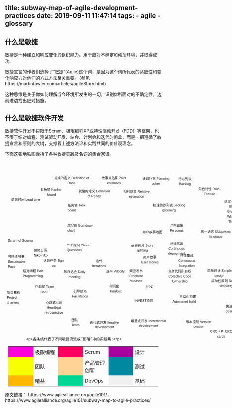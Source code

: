 title: subway-map-of-agile-development-practices
date: 2019-09-11 11:47:14
tags:
	- agile
	- glossary
---
## 什么是敏捷
敏捷是一种建立和响应变化的组织能力。用于应对不确定和动荡环境，并取得成功。

敏捷宣言的作者们选择了“敏捷”(Agile)这个词，是因为这个词所代表的适应性和变化响应力对他们的方式方法至关重要。（参见 https://martinfowler.com/articles/agileStory.html）

这种思维是关于你如何理解当今环境所发生的一切，识别你所面对的不确定性，边前进边找出应对措施。

## 什么是敏捷软件开发
敏捷软件开发不只限于Scrum、极限编程XP或特性驱动开发（FDD）等框架，也不限于结对编程、测试驱动开发、站会、计划会和迭代时间盒，而是一把遵循了敏捷宣言和原则的大树，支撑着上述方法论和实践共同的价值观理念。

下面这张地铁图囊括了各种敏捷实践及名词的集合家谱。

<div class="wpb_column vc_column_container vc_col-sm-10" style="position: relative;"><div class="vc_column-inner "><div class="wpb_wrapper">
	<div class="wpb_raw_code wpb_content_element wpb_raw_html">
		<div class="wpb_wrapper">
			<div style="font-family: Arial;font-size: 8pt;background-image:url(https://www.agilealliance.org/wp-content/uploads/2016/06/subway.png);background-repeat:no-repeat;background-position: left top; width:900px; height:550px;padding:0 0 0 0; margin: 10px 0 0 -36px;">
<style>a{text-decoration:none;}</style>
  <span class="text" style="width:69px;line-height:150%;text-align: left; position:absolute;top:300px;left:9px; margin-right:0; margin-bottom:0">
    <a href="/glossary-of-agile/sustainable.html">可持续节奏 Sustainable Pace</a>
</span>
  <span class="text" style="width:108px;line-height:150%;text-align: center; position:absolute;top:346px;left:35px; margin-right:0; margin-bottom:0">
    <a href="/glossary-of-agile/pairing.html">结对编程 Pair Programming</a>
</span>
  <span class="text" style="width:80px;line-height:150%;text-align: center; position:absolute;top:313px;left:116px; margin-right:0; margin-bottom:12px">
    <a href="/glossary-of-agile/sign-up-for-tasks.html">认领任务 Sign up</a>
</span>
  <span class="text" style="width:70px;line-height:150%;text-align: center; position:absolute;top:349px;left:189px; margin-right:0; margin-bottom:0">
    <a href="/glossary-of-agile/daily.html">每日站会 Daily meeting</a>
</span>
  <span class="text" style="width:63px;line-height:150%;text-align: center; position:absolute;top:314px;left:271px; margin-right:0; margin-bottom:12px">
    <a href="/glossary-of-agile/iteration.html">迭代 Iterations</a>
</span>
  <span class="text" style="width:65px;line-height:150%;text-align: center; position:absolute;top:347px;left:323px; margin-right:0; margin-bottom:0">
    <a href="/glossary-of-agile/velocity.html">速率 Velocity</a>
</span>
  <span class="text" style="width:67px;line-height:150%;text-align: center; position:absolute;top:346px;left:389px; margin-right:0; margin-bottom:0">
    <a href="/glossary-of-agile/frequent-release.html">频密发布 Frequent releases</a>
</span>
  <span class="text" style="width:59px;line-height:150%;text-align: center; position:absolute;top:302px;left:437px; margin-right:0; margin-bottom:12px">
    <a href="/glossary-of-agile/user-stories.html">用户故事 User stories</a>
</span>
  <span class="text" style="width:85px;line-height:150%;text-align: center; position:absolute;top:347px;left:521px; margin-right:0; margin-bottom:0">
    <a href="/glossary-of-agile/cco.html">集体代码所有权 Collective Code Ownership</a>
</span>
  <span class="text" style="width:81px;line-height:150%;text-align: center; position:absolute;top:297px;left:546px; margin-right:0; margin-bottom:12px">
    <a href="/glossary-of-agile/ci.html">持续集成 Continuous Integration</a>
</span>
  <span class="text" style="width:100px;line-height:150%;text-align: center; position:absolute;top:345px;left:641px; margin-right:0; margin-bottom:0">
    <a href="/glossary-of-agile/simple-design.html">简单设计 Simple design</a>
</span>
  <span class="text" style="width:77px;line-height:150%;text-align: center; position:absolute;top:308px;left:728px; margin-right:0; margin-bottom:12px">
    <a href="/glossary-of-agile/refactoring.html">重构 Refactoring</a>
</span>
  <span class="text" style="width:100px;line-height:150%;text-align: left; position:absolute;top:328px;left:849px; margin-right:0; margin-bottom:0">
    <a href="/glossary-of-agile/tdd.html">测试驱动开发 TDD</a>
</span>
  <span class="text" style="width:47px;line-height:150%;text-align: left; position:absolute;top:415px;left:6px; margin-right:0; margin-bottom:0">
    <a href="/glossary-of-agile/project-chartering.html">项目章程 Project charters</a>
</span>
  <span class="text" style="width:100px;line-height:150%;text-align: left; position:absolute;top:247px;left:9px; margin-right:0; margin-bottom:0">
    <a href="/glossary-of-agile/scrumofscrums.html">Scrum of Scrums</a>
</span>
  <span class="text" style="width:64px;line-height:150%;text-align: left; position:absolute;top:280px;left:92px; margin-right:0; margin-bottom:0">
    <a href="/glossary-of-agile/nikoniko.html">微笑日历 Niko-niko</a>
</span>
  <span class="text" style="width:67px;line-height:150%;text-align: center; position:absolute;top:396px;left:93px; margin-right:0; margin-bottom:0">
    <a href="/glossary-of-agile/teamroom.html">作战室 Team room</a>
</span>
  <span class="text" style="width:100px;line-height:150%;text-align: center; position:absolute;top:447px;left:107px; margin-right:0; margin-bottom:0">
    <a href="/glossary-of-agile/heartbeatretro.html">心跳式回顾 Heartbeat retrospective</a>
</span>
  <span class="text" style="width:78px;line-height:150%;text-align: center; position:absolute;top:411px;left:203px; margin-right:0; margin-bottom:12px">
    <a href="/glossary-of-agile/facilitation.html">引导技巧 Facilitation</a>
</span>
  <span class="text" style="width:37px;line-height:150%;text-align: left; position:absolute;top:503px;left:214px; margin-right:0; margin-bottom:0">
    <a href="/glossary-of-agile/team.html">团队 Team</a>
</span>
  <span class="text" style="width:100px;line-height:150%;text-align: center; position:absolute;top:116px;left:16px; margin-right:0; margin-bottom:0">
    <a href="/glossary-of-agile/leadtime.html">前置时间 Lead time</a>
</span>
  <span class="text" style="width:78px;line-height:150%;text-align: center; position:absolute;top:84px;left:110px; margin-right:0; margin-bottom:0">
    <a href="/glossary-of-agile/kanban.html">看板墙 Kanban board</a>
</span>
  <span class="text" style="width:100px;line-height:150%;text-align: center; position:absolute;top:511px;left:270px; margin-right:0; margin-bottom:0">
    <a href="/glossary-of-agile/iterative.html">迭代式开发 Iterative development</a>
</span>
  <span class="text" style="width:61px;line-height:150%;text-align: left; position:absolute;top:395px;left:336px; margin-right:0; margin-bottom:0">
    <a href="/glossary-of-agile/timebox.html">时间盒 Timebox</a>
</span>
  <span class="text" style="width:100px;line-height:150%;text-align: left; position:absolute;top:263px;left:199px; margin-right:0; margin-bottom:0">
    <a href="/glossary-of-agile/threeqs.html">三个提问 Three Questions</a>
</span>
  <span class="text" style="width:100px;line-height:150%;text-align: left; position:absolute;top:199px;left:201px; margin-right:0; margin-bottom:0">
    <a href="/glossary-of-agile/burndown.html">燃尽图 Burndown chart</a>
</span>
  <span class="text" style="width:74px;line-height:150%;text-align: left; position:absolute;top:134px;left:202px; margin-right:0; margin-bottom:0">
    <a href="/glossary-of-agile/taskboard.html">任务墙 Task board</a>
</span>
  <span class="text" style="width:113px;line-height:150%;text-align: center; position:absolute;top:47px;left:158px; margin-right:0; margin-bottom:12px">
    <a href="/definition-of-done.html">完成的定义 Definition of Done</a>
</span>
  <span class="text" style="width:106px;line-height:150%;text-align: center; position:absolute;top:89px;left:234px; margin-right:0; margin-bottom:0">
    <a href="/glossary-of-agile/definition-of-ready.html">就绪的定义 Definition of Ready</a>
</span>
  <span class="text" style="width:100px;line-height:150%;text-align: center; position:absolute;top:47px;left:301px; margin-right:0; margin-bottom:12px">
    <a href="/glossary-of-agile/points-estimates-in.html">故事点估算 Point estimates</a>
</span>
  <span class="text" style="width:106px;line-height:150%;text-align: center; position:absolute;top:90px;left:371px; margin-right:0; margin-bottom:0">
    <a href="/glossary-of-agile/relative.html">相对估算 Relative estimation</a>
</span>
  <span class="text" style="width:100px;line-height:150%;line-height:150%;text-align: center; position:absolute;top:49px;left:436px; margin-right:0; margin-bottom:12px">
    <a href="/glossary-of-agile/poker.html">计划扑克 Planning poker</a>
</span>
  <span class="text" style="width:57px;line-height:150%;text-align: center; position:absolute;top:50px;left:552px; margin-right:0; margin-bottom:0">
    <a href="/glossary-of-agile/backlog.html">待办列表 Backlog</a>
</span>
  <span class="text" style="width:112px;line-height:150%;text-align: center; position:absolute;top:134px;left:473px; margin-right:0; margin-bottom:0">
    <a href="/glossary-of-agile/backlog-grooming.html">梳理待办列表 Backlog grooming</a>
</span>
  <span class="text" style="width:57px;line-height:150%;text-align: center; position:absolute;top:199px;left:525px; margin-right:0; margin-bottom:0">
    <a href="/glossary-of-agile/personas.html">用户画像 Personas</a>
</span>
  <span class="text" style="width:100px;line-height:150%;text-align: center; position:absolute;top:220px;left:425px; margin-right:0; margin-bottom:0">
    <a href="/glossary-of-agile/storymap.html">用户故事地图</a>
</span>
  <span class="text" style="width:88px;line-height:150%;text-align: center; position:absolute;top:264px;left:398px; margin-right:0; margin-bottom:0">
    <a href="/glossary-of-agile/split.html">故事拆分 Story splitting</a>
</span>
  <span class="text" style="width:45px;line-height:150%;text-align: center; position:absolute;top:397px;left:443px; margin-right:0; margin-bottom:0">
    <a href="/glossary-of-agile/threecs.html">3个C</a>
</span>
  <span class="text" style="width:69px;line-height:150%;text-align: center; position:absolute;top:441px;left:413px; margin-right:0; margin-bottom:0">
    <a href="/glossary-of-agile/invest.html">INVEST原则</a>
</span>
  <span class="text" style="width:148px;line-height:150%;text-align: center; position:absolute;top:506px;left:388px; margin-right:0; margin-bottom:12px">
    <a href="/glossary-of-agile/incremental.html">增量式开发 Incremental development</a>
</span>
  <span class="text" style="width:90px;line-height:150%;text-align: center; position:absolute;top:258px;left:508px; margin-right:0; margin-bottom:0">
    <a href="/glossary-of-agile/cd.html">持续部署 Continuous deployment</a>
</span>
  <span class="text" style="width:100px;line-height:150%;text-align: right; position:absolute;top:428px;left:516px; margin-right:12px; margin-bottom:0">
    <a href="/glossary-of-agile/autobuild.html">自动化构建 Automated build</a>
</span>
  <span class="text" style="width:100px;line-height:150%;text-align: center; position:absolute;top:509px;left:574px; margin-right:0; margin-bottom:0">
    <a href="/glossary-of-agile/versioncontrol.html">版本控制 Version control</a>
</span>
  <span class="text" style="width:130px;line-height:150%;text-align: center; position:absolute;top:218px;left:614px; margin-right:0; margin-bottom:0">
    <a href="/glossary-of-agile/ubiquitous.html">统一语言 Ubiquitous language</a>
</span>
  <span class="text" style="width:117px;line-height:150%;text-align: center; position:absolute;top:378px;left:654px; margin-right:0; margin-bottom:0">
    <a href="/glossary-of-agile/rules-of-simplicity.html">简单性原则 Rules of simplicity</a>
</span>
  <span class="text" style="width:100px;line-height:150%;text-align: left; position:absolute;top:459px;left:711px; margin-right:0; margin-bottom:0">
    <a href="/glossary-of-agile/quickdesign.html">快速设计会 Quick design session</a>
</span>
  <span class="text" style="width:77px;line-height:150%;text-align: center; position:absolute;top:541px;left:658px; margin-right:0; margin-bottom:0">
    <a href="/glossary-of-agile/crc.html">CRC卡片 CRC cards</a>
</span>
  <span class="text" style="width:100px;line-height:150%;text-align: center; position:absolute;top:82px;left:609px; margin-right:0; margin-bottom:0">
    <a href="/glossary-of-agile/rolefeature.html">角色特性 Role-Feature</a>
</span>
  <span class="text" style="width:53px;line-height:150%;text-align: center; position:absolute;top:122px;left:705px; margin-right:0; margin-bottom:12px">
    <a href="/glossary-of-agile/gwt.html">给定-如果-那么 Given-When-Then</a>
</span>
  <span class="text" style="width:60px;line-height:150%;text-align: center; position:absolute;top:83px;left:786px; margin-right:0; margin-bottom:0">
    <a href="/glossary-of-agile/bdd.html">行为驱动开发 BDD</a>
</span>
  <span class="text" style="width:61px;line-height:150%;text-align: left; position:absolute;top:134px;left:849px; margin-right:0; margin-bottom:0">
    <a href="/glossary-of-agile/atdd.html">验收测试驱动开发 ATDD</a>
</span>
  <span class="text" style="width:100px;line-height:150%;text-align: left; position:absolute;top:197px;left:850px; margin-right:0; margin-bottom:0">
    <a href="/glossary-of-agile/acceptance.html">验收测试 Acceptance tests</a>
</span>
  <span class="text" style="width:100px;line-height:150%;text-align: left; position:absolute;top:263px;left:850px; margin-right:0; margin-bottom:0">
    <a href="/glossary-of-agile/mocks.html">模拟对象 Mock objects</a>
</span>
  <span class="text" style="width:67px;line-height:150%;text-align: left; position:absolute;top:395px;left:851px; margin-right:0; margin-bottom:0">
    <a href="/glossary-of-agile/unittest.html">单元测试 Unit tests</a>
</span>
  <span class="text" style="width:121px;line-height:150%;text-align: left; position:absolute;top:458px;left:849px; margin-right:0; margin-bottom:0">
    <a href="/glossary-of-agile/exploratory-testing.html">探索性测试 Exploratory testing</a>
</span>
  <span class="text" style="width:100px;line-height:150%;text-align: center; position:absolute;top:521px;left:841px; margin-right:0; margin-bottom:0">
    <a href="/glossary-of-agile/usability.html">可用性测试 Usability testing</a>
</span>
</div>
</div>
	</div>
	<div class="wpb_text_column wpb_content_element ">
		<div class="wpb_wrapper">
      <div style="margin: 10px;">

			<p>各条线代表了不同敏捷流派或“部落”中的实践集:</p>
  <table>
    <tr>
    	<td style="width:16.6%; background-color: #ff01d8;"></td>
      <td style="width:16.6%; padding: 5px;">极限编程</td>
    	<td style="width:16.6%; background-color: #ff005e;"></td>
      <td style="width:16.6%; padding: 5px;">Scrum</td>
    	<td style="width:16.6%; background-color: #a8009e;"></td>
      <td style="width:16.6%; padding: 5px;">设计</td>
    </tr>
    <tr>
    	<td style="width:16.6%; background-color: #f8ff00;"></td>
      <td style="width:16.6%; padding: 5px;">团队</td>
    	<td style="width:16.6%; background-color: #ffd396;"></td>
      <td style="width:16.6%; padding: 5px;">产品管理创新</td>
    	<td style="width:16.6%; background-color: #00889e;"></td>
      <td style="width:16.6%; padding: 5px;">测试</td>
    </tr>
    <tr>
    	<td style="width:16.6%; background-color: #ffb801;"></td>
      <td style="width:16.6%; padding: 5px;">精益</td>
    	<td style="width:16.6%; background-color: #00d795;"></td>
      <td style="width:16.6%; padding: 5px;">DevOps</td>
    	<td style="width:16.6%; background-color: #f1f1f1;"></td>
      <td style="width:16.6%; padding: 5px;">基础</td>
    </tr>    
  </table>
</div>
		</div>
	</div>
  </div></div></div>







原文链接： <https://www.agilealliance.org/agile101/>，<https://www.agilealliance.org/agile101/subway-map-to-agile-practices/>

